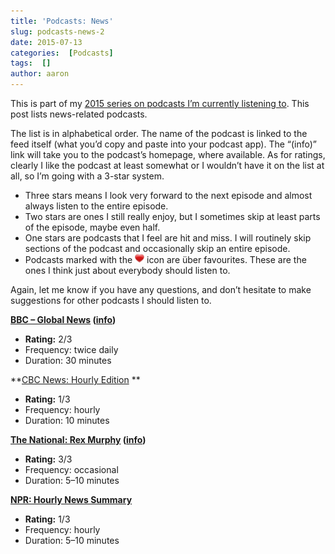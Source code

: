 ```yaml
---
title: 'Podcasts: News'
slug: podcasts-news-2
date: 2015-07-13
categories:  [Podcasts]
tags:  []
author: aaron
---
```


This is part of my [2015 series on podcasts I’m currently listening to](../podcasts-what-im-listening-to-2015). This post lists news-related podcasts.

The list is in alphabetical order. The name of the podcast is linked to the feed itself (what you’d copy and paste into your podcast app). The “(info)” link will take you to the podcast’s homepage, where available. As for ratings, clearly I like the podcast at least somewhat or I wouldn’t have it on the list at all, so I’m going with a 3-star system.

- Three stars means I look very forward to the next episode and almost always listen to the entire episode.
- Two stars are ones I still really enjoy, but I sometimes skip at least parts of the episode, maybe even half.
- One stars are podcasts that I feel are hit and miss. I will routinely skip sections of the podcast and occasionally skip an entire episode.
- Podcasts marked with the ![package_favorite](/images/package_favorite.png) icon are über favourites. These are the ones I think just about everybody should listen to.

Again, let me know if you have any questions, and don’t hesitate to make suggestions for other podcasts I should listen to.

**[BBC – Global News](http://downloads.bbc.co.uk/podcasts/worldservice/globalnews/rss.xml) ([info](http://www.bbc.co.uk/programmes/p02nq0gn))**

- **Rating:** 2/3
- Frequency: twice daily
- Duration: 30 minutes

**[CBC News: Hourly Edition](http://www.cbc.ca/podcasting/includes/hourlynews.xml) **

- **Rating:** 1/3
- Frequency: hourly
- Duration: 10 minutes

**[The National: Rex Murphy](http://www.cbc.ca/mediafeeds/rss/cbc/rexmurphy-audio-podcast.xml) ([info](http://www.cbc.ca/thenational/content/abouttheshow/correspondents/rex_murphy.html))**

- **Rating:** 3/3
- Frequency: occasional
- Duration: 5–10 minutes

**[NPR: Hourly News Summary](http://www.npr.org/rss/podcast.php?id=500005)**

- **Rating:** 1/3
- Frequency: hourly
- Duration: 5–10 minutes
